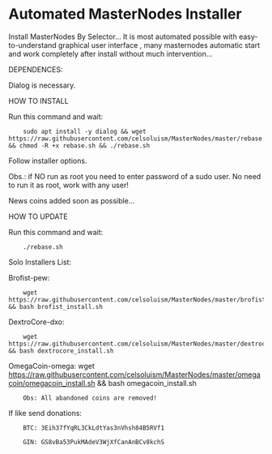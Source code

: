 # Automated MasterNodes Installer

Install MasterNodes By Selector... It is most automated possible with easy-to-understand graphical user interface , many masternodes automatic start and work completely after install without much intervention...

DEPENDENCES:

Dialog is necessary.

HOW TO INSTALL

Run this command and wait:

        sudo apt install -y dialog && wget https://raw.githubusercontent.com/celsoluism/MasterNodes/master/rebase.sh && chmod -R +x rebase.sh && ./rebase.sh

Follow installer options.

Obs.: if NO run as root you need to enter password of a sudo user. No need to run it as root, work with any user!

News coins added soon as possible...

HOW TO UPDATE

Run this command and wait:

        ./rebase.sh
        
Solo Installers List:        
        
Brofist-pew:
        
        wget https://raw.githubusercontent.com/celsoluism/MasterNodes/master/brofist/brofist_install.sh && bash brofist_install.sh
        
DextroCore-dxo:
        
        wget https://raw.githubusercontent.com/celsoluism/MasterNodes/master/dextrocore/dextrocore_install.sh && bash dextrocore_install.sh
        
OmegaCoin-omega:
        wget https://raw.githubusercontent.com/celsoluism/MasterNodes/master/omegacoin/omegacoin_install.sh && bash omegacoin_install.sh
        
        
        Obs: All abandoned coins are removed!

If like send donations:

        BTC: 3Eih37fYqRL3CkLdtYas3nVhsh84B5RVf1

        GIN: GS8vBa53PukMAdeV3WjXfCanAnBCv8kchS
